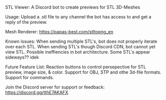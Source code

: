 STL Viewer:
A Discord bot to create previews for STL 3D-Meshes

Usage:
  Upload a .stl file to any channel the bot has access to and get a reply of the preview.

Mesh Renderer: https://papas-best.com/stltopng_en

Known Issues:
  When sending multiple STL's, bot does not properly iterate over each STL.
  When sending STL's though Discord CDN, bot cannot yet view STL.
  Possible ineffiencies in bot architecture.
  Some STL's appear sideways?? idek

Future Feature List:
  Reaction buttons to control persepective for STL preview, image size, & color.
  Support for OBJ, STP and othe 3d-file formats.
  Support for commands.

Join the Discord server for support or feedback:
  https://discord.gg/tthE7AKAFX
